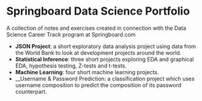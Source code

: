 # Springboard Data Science Portfolio


A collection of notes and exercises created in connection with the Data Science Career Track program at Springboard.com

- __JSON Project__: a short exploratory data analysis project using data from the World Bank to look at development projects around the world.
- __Statistical Inference__: three short projects exploring EDA and graphical EDA, hypothesis testing, Z-tests and t-tests.
- __Machine Learning__:  four short machine learning projects.
- __Username & Password Prediction: a classification project which uses username composition to predict the composition of its password counterpart.
